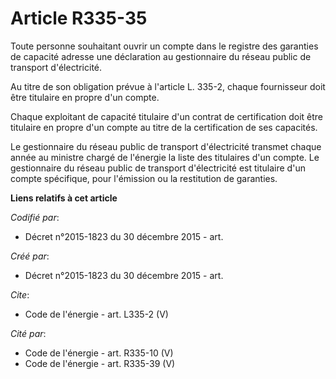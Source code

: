 # Article R335-35

Toute personne souhaitant ouvrir un compte dans le registre des garanties de capacité adresse une déclaration au gestionnaire
du réseau public de transport d'électricité. 

Au titre de son obligation prévue à l'article L. 335-2, chaque fournisseur doit être titulaire en propre d'un compte. 

Chaque exploitant de capacité titulaire d'un contrat de certification doit être titulaire en propre d'un compte au titre de
la certification de ses capacités. 

Le gestionnaire du réseau public de transport d'électricité transmet chaque année au ministre chargé de l'énergie la liste
des titulaires d'un compte. Le gestionnaire du réseau public de transport d'électricité est titulaire d'un compte spécifique,
pour l'émission ou la restitution de garanties.

**Liens relatifs à cet article**

_Codifié par_:

  - Décret n°2015-1823 du 30 décembre 2015 - art.

_Créé par_:

  - Décret n°2015-1823 du 30 décembre 2015 - art.

_Cite_:

  - Code de l'énergie - art. L335-2 (V)

_Cité par_:

  - Code de l'énergie - art. R335-10 (V)
  - Code de l'énergie - art. R335-39 (V)
